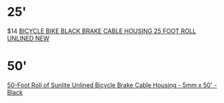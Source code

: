 # 25'
$14 [BICYCLE BIKE BLACK BRAKE CABLE HOUSING 25 FOOT ROLL UNLINED NEW](https://www.ebay.com/itm/391922059384)

# 50'
[50-Foot Roll of Sunlite Unlined Bicycle Brake Cable Housing - 5mm x 50' - Black](https://www.ebay.com/itm/332090893309)
